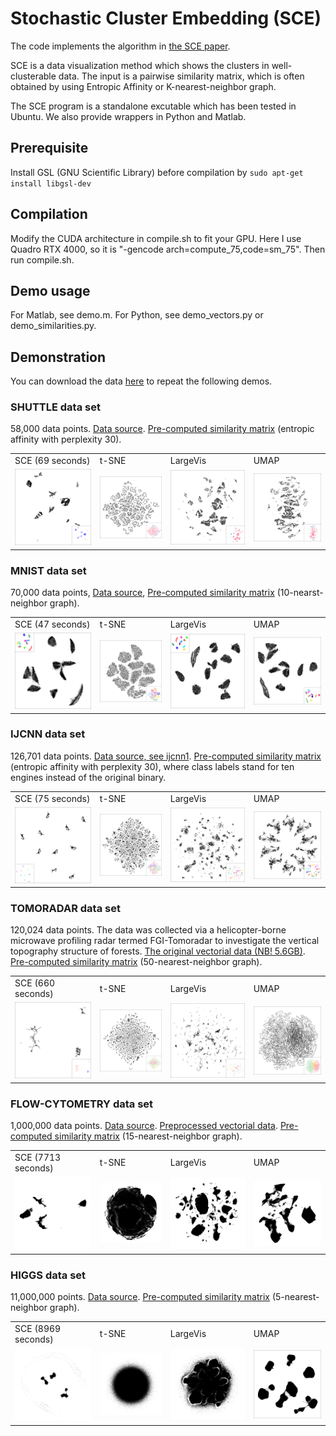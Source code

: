# Stochastic Cluster Embedding (SCE)

The code implements the algorithm in [the SCE paper](https://arxiv.org/abs/2108.08003).

SCE is a data visualization method which shows the clusters in well-clusterable data. The input is a pairwise similarity matrix, which is often obtained by using Entropic Affinity or K-nearest-neighbor graph.

The SCE program is a standalone excutable which has been tested in Ubuntu. We also provide wrappers in Python and Matlab.

## Prerequisite
Install GSL (GNU Scientific Library) before compilation by
`sudo apt-get install libgsl-dev`

## Compilation
Modify the CUDA architecture in compile.sh to fit your GPU. Here I use Quadro RTX 4000, so it is "-gencode arch=compute_75,code=sm_75". Then run compile.sh.

## Demo usage
For Matlab, see demo.m.
For Python, see demo_vectors.py or demo_similarities.py.

## Demonstration
You can download the data [here](https://ntnu.box.com/s/ar1j9iijjw266xs45jm32w24yadvo21b) to repeat the following demos.

### SHUTTLE data set
58,000 data points. [Data source](https://archive.ics.uci.edu/ml/datasets/Statlog+(Shuttle)). [Pre-computed similarity matrix](https://ntnu.box.com/s/8vkjttpvk9ntyjuya031aaje7fjjejwu) (entropic affinity with perplexity 30).
<table cellspacing="0">
  <tr>
    <td> SCE (69 seconds)</td>
    <td> t-SNE </td>
    <td> LargeVis </td>
    <td> UMAP </td>
  </tr>
  <tr>
    <td> <img src="figures/shuttle_sce.png" alt="shuttle sce" width=250/> </td>
    <td> <img src="figures/shuttle_tsne.png" alt="shuttle tsne" width=250/> </td>
    <td> <img src="figures/shuttle_largevis.png" alt="shuttle largevis" width=250/> </td>
    <td> <img src="figures/shuttle_umap.png" alt="shuttle umap" width=250/> </td>
  </tr>
</table>

### MNIST data set
70,000 data points, [Data source](http://yann.lecun.com/exdb/mnist/), [Pre-computed similarity matrix](https://ntnu.box.com/s/lyl2p0h4ef8o5d9l5ogdryljf9cfaeyc) (10-nearst-neighbor graph).
<table cellspacing="0">
  <tr>
    <td> SCE (47 seconds)</td>
    <td> t-SNE </td>
    <td> LargeVis </td>
    <td> UMAP </td>
  </tr>
  <tr>
    <td> <img src="figures/mnist_sce.png" alt="mnist sce" width=250/> </td>
    <td> <img src="figures/mnist_tsne.png" alt="mnist tsne" width=250/> </td>
    <td> <img src="figures/mnist_largevis.png" alt="mnist largevis" width=250/> </td>
    <td> <img src="figures/mnist_umap.png" alt="mnist umap" width=250/> </td>
  </tr>
</table>

### IJCNN data set
126,701 data points. [Data source, see ijcnn1](https://www.csie.ntu.edu.tw/~cjlin/libsvmtools/datasets/binary.html). [Pre-computed similarity matrix](https://ntnu.box.com/s/rn1cspbivtawwl29t1v4vqsipn1gekaz) (entropic affinity with perplexity 30), where class labels stand for ten engines instead of the original binary.
<table cellspacing="0">
  <tr>
    <td> SCE (75 seconds)</td>
    <td> t-SNE </td>
    <td> LargeVis </td>
    <td> UMAP </td>
  </tr>
  <tr>
    <td> <img src="figures/ijcnn_sce.png" alt="ijcnn sce" width=250/> </td>
    <td> <img src="figures/ijcnn_tsne.png" alt="ijcnn tsne" width=250/> </td>
    <td> <img src="figures/ijcnn_largevis.png" alt="ijcnn largevis" width=250/> </td>
    <td> <img src="figures/ijcnn_umap.png" alt="ijcnn umap" width=250/> </td>
  </tr>
</table>

### TOMORADAR data set
120,024 data points. The data was collected via a helicopter-borne microwave profiling radar termed FGI-Tomoradar to investigate the vertical topography
structure of forests. [The original vectorial data (NB! 5.6GB)](https://ntnu.box.com/s/0qnn35tsdiob7cwnicly1v2wwj9x9jbf). [Pre-computed similarity matrix](https://ntnu.box.com/s/ssvwky9brjn0zkbhc6a1zbfsjc85p83a) (50-nearest-neighbor graph).
<table cellspacing="0">
  <tr>
    <td> SCE (660 seconds)</td>
    <td> t-SNE </td>
    <td> LargeVis </td>
    <td> UMAP </td>
  </tr>
  <tr>
    <td> <img src="figures/tomoradar_sce.png" alt="tomoradar sce" width=250/> </td>
    <td> <img src="figures/tomoradar_tsne.png" alt="tomoradar tsne" width=250/> </td>
    <td> <img src="figures/tomoradar_largevis.png" alt="tomoradar largevis" width=250/> </td>
    <td> <img src="figures/tomoradar_umap.png" alt="tomoradar umap" width=250/> </td>
  </tr>
</table>

### FLOW-CYTOMETRY data set
1,000,000 data points. [Data source](https://flowrepository.org/id/FR-FCM-ZZ36). [Preprocessed vectorial data](https://ntnu.box.com/s/fgj5a5fnusfdi1wtcyx5cqwqk4llum0b). [Pre-computed similarity matrix](https://ntnu.box.com/s/vaqm0bjo82d7r02s3ej5ws9hp77t5s7w) (15-nearest-neighbor graph).
<table cellspacing="0">
  <tr>
    <td> SCE (7713 seconds)</td>
    <td> t-SNE </td>
    <td> LargeVis </td>
    <td> UMAP </td>
  </tr>
  <tr>
    <td> <img src="figures/flow_cytometry_sce.png" alt="flow-cytometry sce" width=250/> </td>
    <td> <img src="figures/flow_cytometry_tsne.png" alt="flow-cytometry tsne" width=250/> </td>
    <td> <img src="figures/flow_cytometry_largevis.png" alt="flow-cytometry largevis" width=250/> </td>
    <td> <img src="figures/flow_cytometry_umap.png" alt="flow-cytometry umap" width=250/> </td>
  </tr>
</table>

### HIGGS data set
11,000,000 points. [Data source](https://archive.ics.uci.edu/ml/datasets/HIGGS). [Pre-computed similarity matrix](https://ntnu.box.com/s/7c8cd76rs7jg1otfl0ipri4p97jgfnym) (5-nearest-neighbor graph).
<table cellspacing="0">
  <tr>
    <td> SCE (8969 seconds)</td>
    <td> t-SNE </td>
    <td> LargeVis </td>
    <td> UMAP </td>
  </tr>
  <tr>
    <td> <img src="figures/higgs_sce.png" alt="higgs sce" width=250/> </td>
    <td> <img src="figures/higgs_tsne.png" alt="higgs tsne" width=250/> </td>
    <td> <img src="figures/higgs_largevis.png" alt="higgs largevis" width=250/> </td>
    <td> <img src="figures/higgs_umap.png" alt="higgs umap" width=250/> </td>
  </tr>
</table>

